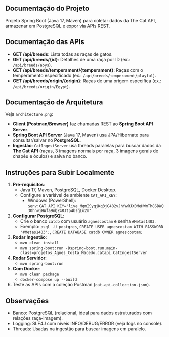  ## Documentação do Projeto
 Projeto Spring Boot (Java 17, Maven) para coletar dados da The Cat API, armazenar em PostgreSQL e expor via APIs REST.

 ## Documentação das APIs
 - **GET /api/breeds**: Lista todas as raças de gatos.
 - **GET /api/breeds/{id}**: Detalhes de uma raça por ID (ex.: `/api/breeds/abys`).
 - **GET /api/breeds/temperament/{temperament}**: Raças com o temperamento especificado (ex.: `/api/breeds/temperament/playful`).
 - **GET /api/breeds/origin/{origin}**: Raças de uma origem específica (ex.: `/api/breeds/origin/Egypt`).

 ## Documentação de Arquitetura
 Veja `architecture.png`:
 - **Client (Postman/Browser)** faz chamadas REST ao **Spring Boot API Server**.
 - **Spring Boot API Server** (Java 17, Maven) usa JPA/Hibernate para consultar/salvar no **PostgreSQL**.
 - **Ingestão**: `CatIngestServer` usa threads paralelas para buscar dados da **The Cat API** (raças, 3 imagens normais por raça, 3 imagens gerais de chapéu e óculos) e salva no banco.

 ## Instruções para Subir Localmente
 1. **Pré-requisitos**:
    - Java 17, Maven, PostgreSQL, Docker Desktop.
    - Configure a variável de ambiente `CAT_API_KEY`:
      - Windows (PowerShell): `$env:CAT_API_KEY="live_MgmISyqjKq3jC482vJhYwRJX0MeHWmTh8SDWQ3OhnviHWfa9nQZ4RJtp4bsgLu2m"`
 2. **Configurar PostgreSQL**:
    - Crie o banco `catdb` com usuário `agnescostam` e senha `#Metas1403`.
    - Exemplo: `psql -U postgres`, `CREATE USER agnescostam WITH PASSWORD '#Metas1403';`, `CREATE DATABASE catdb OWNER agnescostam;`
 3. **Rodar Ingestão**:
    - `mvn clean install`
    - `mvn spring-boot:run -Dspring-boot.run.main-class=projetos_Agnes_Costa_Macedo.catapi.CatIngestServer`
 4. **Rodar Servidor**:
    - `mvn spring-boot:run`
 5. **Com Docker**:
    - `mvn clean package`
    - `docker-compose up --build`
 6. Teste as APIs com a coleção Postman (`cat-api-collection.json`).

 ## Observações
 - Banco: PostgreSQL (relacional, ideal para dados estruturados com relações raça-imagem).
 - Logging: SLF4J com níveis INFO/DEBUG/ERROR (veja logs no console).
 - Threads: Usadas na ingestão para buscar imagens em paralelo.